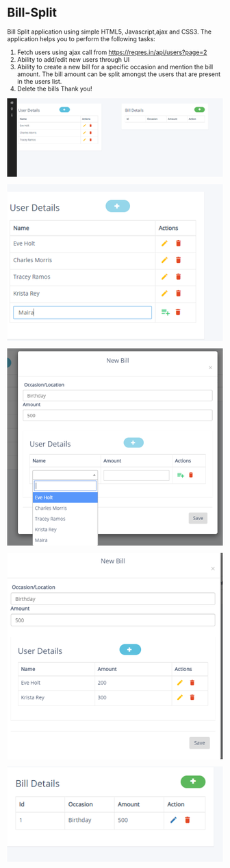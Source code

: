 # Bill-Split
Bill Split application using simple HTML5, Javascript,ajax and CSS3. 
The application helps you to perform the following tasks:
1. Fetch users using ajax call from https://reqres.in/api/users?page=2
2. Ability to add/edit new users through UI
3. Ability to create a new bill for a specific occasion and mention the bill amount. The bill amount can be split amongst the users that are present in the users list.
4. Delete the bills
Thank you!

![Alt text](https://github.com/SonaliSuri/Bill-Split/blob/master/Default%20users%20populated%20through%20ajax%20call.PNG)

![Alt text](https://github.com/SonaliSuri/Bill-Split/blob/master/Add-edit-delete%20users.PNG)

![Alt text](https://github.com/SonaliSuri/Bill-Split/blob/master/New%20bill.PNG)

![Alt text](https://github.com/SonaliSuri/Bill-Split/blob/master/Save%20bill.PNG)

![Alt text](https://github.com/SonaliSuri/Bill-Split/blob/master/View-add-delete%20bills.PNG)









